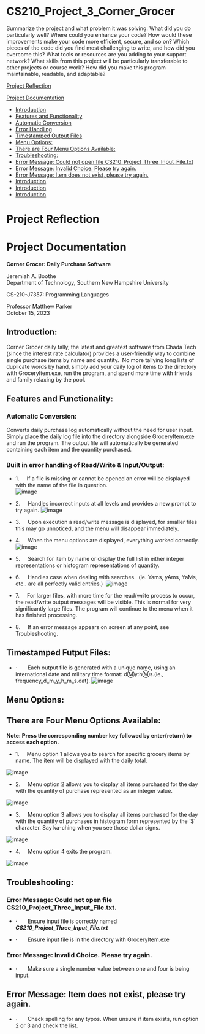 # CS210_Project_3_Corner_Grocer

Summarize the project and what problem it was solving.
What did you do particularly well?
Where could you enhance your code? How would these improvements make your code more efficient, secure, and so on?
Which pieces of the code did you find most challenging to write, and how did you overcome this? What tools or resources are you adding to your support network?
What skills from this project will be particularly transferable to other projects or course work?
How did you make this program maintainable, readable, and adaptable?

[Project Reflection](#-Project-Reflection)


[Project Documentation](#-Project-Documentation)

- [Introduction](#-Introduction)
- [Features and Functionality](#-Features-and-Functionality)
- [Automatic Conversion](#-Automatic-Conversion)
- [Error Handling](#-Built-in-error-handling-of-Read/Write-&-Input/Output)
- [Timestamped Output Files](#-Timestamped-Output-Files)
- [Menu Options:](#-Menu-Options)
- [There are Four Menu Options Available:](#-There-are-Four-Menu-Options-Available)
- [Troubleshooting:](#-Troubleshooting)
- [Error Message: Could not open file CS210_Project_Three_Input_File.txt](#-Error-Message:-Could-not-open-file-CS210_Project_Three_Input_File.txt)
- [Error Message: Invalid Choice. Please try again.](#-Error-Message:-Invalid-Choice.-Please-try-again)
- [Error Message: Item does not exist, please try again.](#-Error-Message:-Item-does-not-exist,-please-try-again)
- [Introduction](#-Introduction)
- [Introduction](#-Introduction)
- [Introduction](#-Introduction)


# Project Reflection


# Project Documentation

**Corner Grocer: Daily Purchase Software**

Jeremiah A. Boothe  
Department of Technology, Southern New Hampshire University

CS-210-J7357: Programming Languages

Professor Matthew Parker  
October 15, 2023

## **Introduction:**

Corner Grocer daily tally, the latest and greatest software from Chada Tech (since the interest rate calculator) provides a user-friendly way to combine single purchase items by name and quantity.  No more tallying long lists of duplicate words by hand, simply add your daily log of items to the directory with GroceryItem.exe, run the program, and spend more time with friends and family relaxing by the pool.

## **Features and Functionality:**

### **Automatic Conversion:**

Converts daily purchase log automatically without the need for user input. Simply place the daily log file into the directory alongside GroceryItem.exe and run the program. The output file will automatically be generated containing each item and the quantity purchased.

### **Built in error handling of Read/Write & Input/Output:**

- 1.     If a file is missing or cannot be opened an error will be displayed with the name of the file in question.  
![image](https://github.com/JeremiahBoothe/CS210_Project_3_Corner_Grocer/assets/78677784/14a6e6c8-9d1b-4e49-ae96-13de88ccb0ee)


 - 2.     Handles incorrect inputs at all levels and provides a new prompt to try again.
![image](https://github.com/JeremiahBoothe/CS210_Project_3_Corner_Grocer/assets/78677784/429c4b11-e551-4d13-b73a-aa2877faad2c)

- 3.     Upon execution a read/write message is displayed, for smaller files this may go unnoticed, and the menu will disappear immediately. 

- 4.     When the menu options are displayed, everything worked correctly.  
![image](https://github.com/JeremiahBoothe/CS210_Project_3_Corner_Grocer/assets/78677784/604c81f1-8ef9-40ac-ab8f-62344d9bf9f2)

- 5.     Search for item by name or display the full list in either integer representations or histogram representations of quantity.

- 6.     Handles case when dealing with searches.  (ie. Yams, yAms, YaMs, etc.. are all perfectly valid entries.)  
![image](https://github.com/JeremiahBoothe/CS210_Project_3_Corner_Grocer/assets/78677784/e05cfab7-7947-4a1f-a384-d9e1116e510b)

- 7.     For larger files, with more time for the read/write process to occur, the read/write output messages will be visible. This is normal for very significantly large files. The program will continue to the menu when it has finished processing.

- 8.     If an error message appears on screen at any point, see Troubleshooting.

## **Timestamped Futput Files:**

- ·       Each output file is generated with a unique name, using an international date and military time format: d:m:y:h:m:s.(ie., frequency_d_m_y_h_m_s.dat). 
![image](https://github.com/JeremiahBoothe/CS210_Project_3_Corner_Grocer/assets/78677784/8f75ebd4-bc98-40cd-8520-4da53c9e1c93)

## **Menu Options:**

## **There are Four Menu Options Available:**

**Note: Press the corresponding number key followed by enter(return) to access each option.**

- 1.     Menu option 1 allows you to search for specific grocery items by name. The item will be displayed with the daily total.

![image](https://github.com/JeremiahBoothe/CS210_Project_3_Corner_Grocer/assets/78677784/00899ebe-cac7-4145-9970-155a0aa19fde)

- 2.     Menu option 2 allows you to display all items purchased for the day with the quantity of purchase represented as an integer value.

![image](https://github.com/JeremiahBoothe/CS210_Project_3_Corner_Grocer/assets/78677784/e75a946c-b82d-4ae9-9e72-074c9e35a7f0)

- 3.     Menu option 3 allows you to display all items purchased for the day with the quantity of purchases in histogram form represented by the ‘$’ character. Say ka-ching when you see those dollar signs. 

![image](https://github.com/JeremiahBoothe/CS210_Project_3_Corner_Grocer/assets/78677784/e81299a5-2bb0-46cd-9276-ed2323d61907)


- 4.     Menu option 4 exits the program.

![image](https://github.com/JeremiahBoothe/CS210_Project_3_Corner_Grocer/assets/78677784/ce44045c-0da6-4687-8afc-3de8c5875031)


## **Troubleshooting:**

### **Error Message:** **Could not open file** **CS210_Project_Three_Input_File.txt**.

- ·       Ensure input file is correctly named **_CS210_Project_Three_Input_File.txt_**

- ·       Ensure input file is in the directory with GroceryItem.exe

### Error Message: Invalid Choice. Please try again.

- ·       Make sure a single number value between one and four is being input.

## Error Message: Item does not exist, please try again.

- ·       Check spelling for any typos. When unsure if item exists, run option 2 or 3 and check the list.

